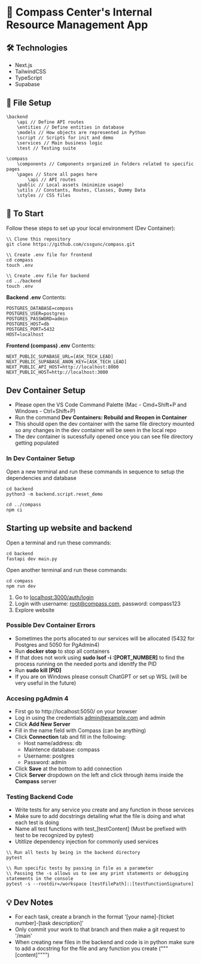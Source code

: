 # 🧭 Compass Center's Internal Resource Management App

## 🛠 Technologies

- Next.js
- TailwindCSS
- TypeScript
- Supabase

## 📁 File Setup

```
\backend
    \api // Define API routes
    \entities // Define entities in database
    \models // How objects are represented in Python
    \script // Scripts for init and demo
    \services // Main business logic
    \test // Testing suite
    
\compass
    \components // Components organized in folders related to specific pages
    \pages // Store all pages here
        \api // API routes
    \public // Local assets (minimize usage)
    \utils // Constants, Routes, Classes, Dummy Data
    \styles // CSS files
```

## 🚀 To Start

Follow these steps to set up your local environment (Dev Container):

```
\\ Clone this repository
git clone https://github.com/cssgunc/compass.git

\\ Create .env file for frontend
cd compass
touch .env

\\ Create .env file for backend
cd ../backend
touch .env
```

**Backend .env** Contents:

```
POSTGRES_DATABASE=compass
POSTGRES_USER=postgres
POSTGRES_PASSWORD=admin
POSTGRES_HOST=db
POSTGRES_PORT=5432
HOST=localhost
```

**Frontend (compass) .env** Contents:

```
NEXT_PUBLIC_SUPABASE_URL=[ASK_TECH_LEAD]
NEXT_PUBLIC_SUPABASE_ANON_KEY=[ASK_TECH_LEAD]
NEXT_PUBLIC_API_HOST=http://localhost:8000
NEXT_PUBLIC_HOST=http://localhost:3000
```

## Dev Container Setup

- Please open the VS Code Command Palette (Mac - Cmd+Shift+P and Windows - Ctrl+Shift+P)
- Run the command **Dev Containers: Rebuild and Reopen in Container**
- This should open the dev container with the same file directory mounted so any changes in the dev container will be seen in the local repo
- The dev container is sucessfully opened once you can see file directory getting populated

### In Dev Container Setup

Open a new terminal and run these commands in sequence to setup the dependencies and database
```
cd backend
python3 -m backend.script.reset_demo

cd ../compass
npm ci
```

## Starting up website and backend

Open a terminal and run these commands:

```
cd backend
fastapi dev main.py
```

Open another terminal and run these commands:

```
cd compass
npm run dev
```

1. Go to [localhost:3000/auth/login](localhost:3000/auth/login)
2. Login with username: root@compass.com, password: compass123
3. Explore website

### Possible Dev Container Errors

- Sometimes the ports allocated to our services will be allocated (5432 for Postgres and 5050 for PgAdmin4)
- Run **docker stop** to stop all containers
- If that does not work using **sudo lsof -i :[PORT_NUMBER]** to find the process running on the needed ports and idenitfy the PID
- Run **sudo kill [PID]**
- If you are on Windows please consult ChatGPT or set up WSL (will be very useful in the future)

### Accesing pgAdmin 4

- First go to http://localhost:5050/ on your browser
- Log in using the credentials admin@example.com and admin
- Click **Add New Server**
- Fill in the name field with Compass (can be anything)
- Click **Connection** tab and fill in the following:
  - Host name/address: db
  - Maintence database: compass
  - Username: postgres
  - Password: admin
- Click **Save** at the bottom to add connection
- Click **Server** dropdown on the left and click through items inside the **Compass** server

### Testing Backend Code

- Write tests for any service you create and any function in those services
- Make sure to add docstrings detailing what the file is doing and what each test is doing
- Name all test functions with test\_[testContent] (Must be prefixed with test to be recognized by pytest)
- Utitlize dependency injection for commonly used services

```
\\ Run all tests by being in the backend directory
pytest

\\ Run specific tests by passing in file as a parameter
\\ Passing the -s allows us to see any print statements or debugging statements in the console
pytest -s --rootdir=/workspace [testFilePath]::[testFunctionSignature]
```

## 💡 Dev Notes

- For each task, create a branch in the format '[your name]-[ticket number]-[task description]'
- Only commit your work to that branch and then make a git request to '/main'
- When creating new files in the backend and code is in python make sure to add a docstring for the file and any function you create ("""[content]"""")
